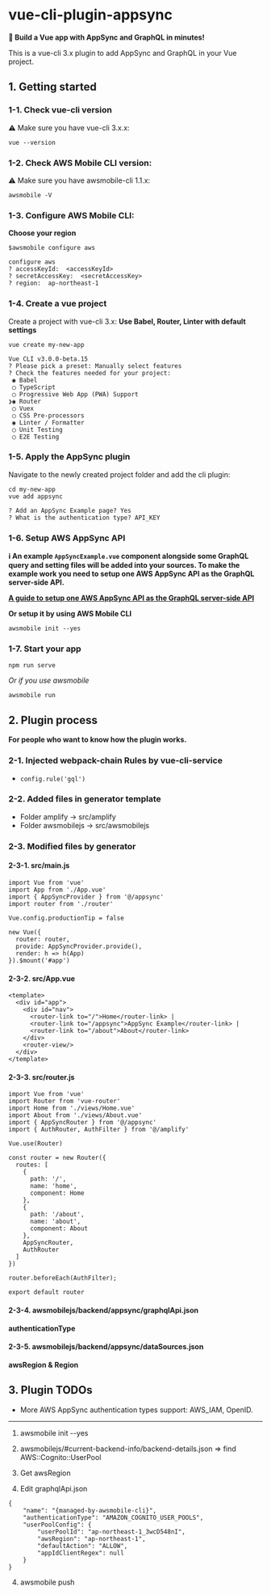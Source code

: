 # vue-cli-plugin-appsync

**:rocket: Build a Vue app with AppSync and GraphQL in minutes!**

This is a vue-cli 3.x plugin to add AppSync and GraphQL in your Vue project.

## 1. Getting started

### 1-1. Check vue-cli version
:warning: Make sure you have vue-cli 3.x.x:

```
vue --version
```

### 1-2. Check AWS Mobile CLI version:
:warning: Make sure you have awsmobile-cli 1.1.x:

```
awsmobile -V
```

### 1-3. Configure AWS Mobile CLI:
**Choose your region**

```
$awsmobile configure aws

configure aws
? accessKeyId:  <accessKeyId>
? secretAccessKey:  <secretAccessKey>
? region:  ap-northeast-1
```


### 1-4. Create a vue project
Create a project with vue-cli 3.x:
**Use Babel, Router, Linter with default settings**
```
vue create my-new-app

Vue CLI v3.0.0-beta.15
? Please pick a preset: Manually select features
? Check the features needed for your project: 
 ◉ Babel
 ◯ TypeScript
 ◯ Progressive Web App (PWA) Support
❯◉ Router
 ◯ Vuex
 ◯ CSS Pre-processors
 ◉ Linter / Formatter
 ◯ Unit Testing
 ◯ E2E Testing
```

### 1-5. Apply the AppSync plugin
Navigate to the newly created project folder and add the cli plugin:

```
cd my-new-app
vue add appsync

? Add an AppSync Example page? Yes
? What is the authentication type? API_KEY
```

### 1-6. Setup AWS AppSync API 

**:information_source: An example `AppSyncExample.vue` component alongside some GraphQL query and setting files will be added into your sources. To make the example work you need to setup one AWS AppSync API as the GraphQL server-side API.**

[**A guide to setup one AWS AppSync API as the GraphQL server-side API**](https://github.com/komushi/vue-appsync-study#2-manually-setup-aws-appsync-graphql-api-server-side-with-aws-management-console)

**Or setup it by using AWS Mobile CLI**
```
awsmobile init --yes
```

### 1-7. Start your app

```
npm run serve
```

*Or if you use awsmobile*

```
awsmobile run
```

## 2. Plugin process
**For people who want to know how the plugin works.**

### 2-1. Injected webpack-chain Rules by vue-cli-service

- `config.rule('gql')`

### 2-2. Added files in generator template
* Folder amplify -> src/amplify
* Folder awsmobilejs -> src/awsmobilejs

### 2-3. Modified files by generator
#### 2-3-1. src/main.js
```
import Vue from 'vue'
import App from './App.vue'
import { AppSyncProvider } from '@/appsync'
import router from './router'

Vue.config.productionTip = false

new Vue({
  router: router,
  provide: AppSyncProvider.provide(),
  render: h => h(App)
}).$mount('#app')
```

#### 2-3-2. src/App.vue
```
<template>
  <div id="app">
    <div id="nav">
      <router-link to="/">Home</router-link> |
      <router-link to="/appsync">AppSync Example</router-link> |
      <router-link to="/about">About</router-link>
    </div>
    <router-view/>
  </div>
</template>
```

#### 2-3-3. src/router.js
```
import Vue from 'vue'
import Router from 'vue-router'
import Home from './views/Home.vue'
import About from './views/About.vue'
import { AppSyncRouter } from '@/appsync'
import { AuthRouter, AuthFilter } from '@/amplify'

Vue.use(Router)

const router = new Router({
  routes: [
    {
      path: '/',
      name: 'home',
      component: Home
    },
    {
      path: '/about',
      name: 'about',
      component: About
    },
    AppSyncRouter,
    AuthRouter
  ]
})

router.beforeEach(AuthFilter);

export default router
```

#### 2-3-4. awsmobilejs/backend/appsync/graphqlApi.json
**authenticationType**

#### 2-3-5. awsmobilejs/backend/appsync/dataSources.json
**awsRegion & Region**

## 3. Plugin TODOs
* More AWS AppSync authentication types support: AWS_IAM, OpenID.

-------------------------------

1. awsmobile init --yes

2. awsmobilejs/#current-backend-info/backend-details.json => find AWS::Cognito::UserPool

3. Get awsRegion

4. Edit graphqlApi.json
```
{
    "name": "{managed-by-awsmobile-cli}",
    "authenticationType": "AMAZON_COGNITO_USER_POOLS",
    "userPoolConfig": {
        "userPoolId": "ap-northeast-1_3wcD548nI",
        "awsRegion": "ap-northeast-1",
        "defaultAction": "ALLOW",
        "appIdClientRegex": null
    }
}
```

4. awsmobile push
